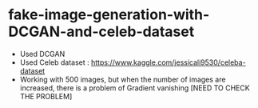 # fake-image-generation-with-DCGAN-and-celeb-dataset

 * Used DCGAN
 * Used Celeb dataset : https://www.kaggle.com/jessicali9530/celeba-dataset
 * Working with 500 images, but when the number of images are increased, there is a problem of Gradient vanishing [NEED TO CHECK THE PROBLEM]

